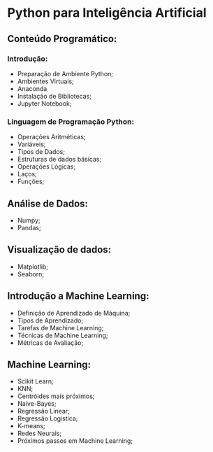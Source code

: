 # Python para Inteligência Artificial

## Conteúdo Programático:

### Introdução:
- Preparação de Ambiente Python;
- Ambientes Virtuais;
- Anaconda
- Instalação de Bibliotecas;
- Jupyter Notebook;

### Linguagem de Programação Python:
- Operações Aritméticas;
- Variáveis;
- Tipos de Dados;
- Estruturas de dados básicas;
- Operações Lógicas;
- Laços;
- Funções;

## Análise de Dados:
- Numpy;
- Pandas;

## Visualização de dados:
- Matplotlib;
- Seaborn;

## Introdução a Machine Learning:
- Definição de Aprendizado de Máquina;
- Tipos de Aprendizado;
- Tarefas de Machine Learning;
- Técnicas de Machine Learning;
- Métricas de Avaliação;

## Machine Learning:
- Scikit Learn;
- KNN;
- Centróides mais próximos;
- Naive-Bayes;
- Regressão Linear;
- Regressão Logistica;
- K-means;
- Redes Neurais;
- Próximos passos em Machine Learning;
